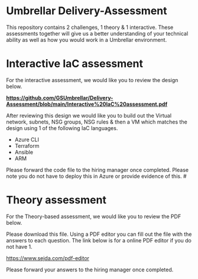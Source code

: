 # Umbrellar Delivery-Assessment

This repository contains 2 challenges, 1 theory & 1 interactive. These assessments together will give us a better understanding of your technical ability as well as how you would work in a Umbrellar environment.


# Interactive IaC assessment

For the interactive assessment, we would like you to review the design below. 

**https://github.com/GSUmbrellar/Delivery-Assessment/blob/main/Interactive%20IaC%20assessment.pdf**

After reviewing this design we would like you to build out the Virtual network, subnets, NSG groups, NSG rules & then a VM which matches the design using 1 of the following IaC languages. 

* Azure CLI
* Terraform
* Ansible
* ARM

Please forward the code file to the hiring manager once completed. Please note you do not have to deploy this in Azure or provide evidence of this. # 

# Theory assessment

For the Theory-based assessment, we would like you to review the PDF below. 



Please download this file. Using a PDF editor you can fill out the file with the answers to each question. The link below is for a online PDF editor if you do not have 1. 

https://www.sejda.com/pdf-editor

Please forward your answers to the hiring manager once completed.
